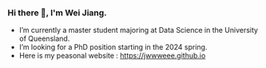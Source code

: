 ### Hi there 👋, I'm Wei Jiang.

- I’m currently a master student majoring at Data Science in the University of Queensland.
- I’m looking for a PhD position starting in the 2024 spring.
- Here is my peasonal website : https://jwwweee.github.io

<!--
**jwwweee/jwwweee** is a ✨ _special_ ✨ repository because its `README.md` (this file) appears on your GitHub profile.

Here are some ideas to get you started:

- 🔭 I’m currently working on ...
- 🌱 I’m currently learning ...
- 👯 I’m looking to collaborate on ...
- 🤔 I’m looking for help with ...
- 💬 Ask me about ...
- 📫 How to reach me: ...
- 😄 Pronouns: ...
- ⚡ Fun fact: ...
-->





